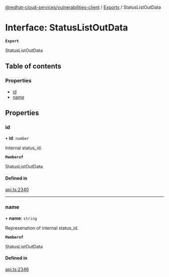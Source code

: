 [@redhat-cloud-services/vulnerabilities-client](../README.md) / [Exports](../modules.md) / StatusListOutData

# Interface: StatusListOutData

**`Export`**

StatusListOutData

## Table of contents

### Properties

- [id](StatusListOutData.md#id)
- [name](StatusListOutData.md#name)

## Properties

### id

• **id**: `number`

Internal status_id.

**`Memberof`**

StatusListOutData

#### Defined in

[api.ts:2340](https://github.com/RedHatInsights/javascript-clients/blob/main/packages/vulnerabilities/git-api/api.ts#L2340)

___

### name

• **name**: `string`

Represenation of internal status_id.

**`Memberof`**

StatusListOutData

#### Defined in

[api.ts:2346](https://github.com/RedHatInsights/javascript-clients/blob/main/packages/vulnerabilities/git-api/api.ts#L2346)
